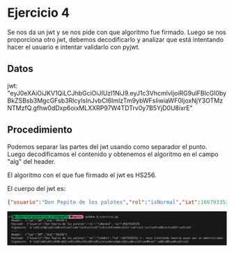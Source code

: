 # Ejercicio 4

Se nos da un jwt y se nos pide con que algoritmo fue firmado.
Luego se nos proporciona otro jwt, debemos decodificarlo y analizar que está intentando hacer el usuario e intentar validarlo con pyjwt.

## Datos

jwt: "eyJ0eXAiOiJKV1QiLCJhbGciOiJIUzI1NiJ9.eyJ1c3VhcmlvIjoiRG9uIFBlcGl0byBkZSBsb3MgcGFsb3RlcyIsInJvbCI6ImlzTm9ybWFsIiwiaWF0IjoxNjY3OTMzNTMzfQ.gfhw0dDxp6oixMLXXRP97W4TDTrv0y7B5YjD0U8ixrE"

## Procedimiento

Podemos separar las partes del jwt usando como separador el punto. Luego decodificamos el contenido y obtenemos el algoritmo en el campo "alg" del header.

El algoritmo con el que fue firmado el jwt es HS256.

El cuerpo del jwt es:

```json
{"usuario":"Don Pepito de los palotes","rol":"isNormal","iat":1667933533}
```

![Ejercicio 4](./imgs/4.png)
